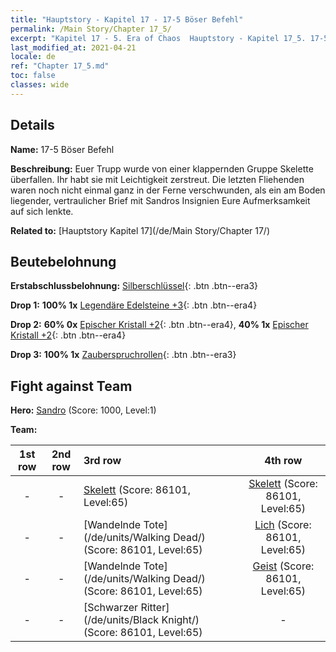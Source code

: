 ```yaml
---
title: "Hauptstory - Kapitel 17 - 17-5 Böser Befehl"
permalink: /Main Story/Chapter 17_5/
excerpt: "Kapitel 17 - 5. Era of Chaos  Hauptstory - Kapitel 17_5. 17-5 Böser Befehl"
last_modified_at: 2021-04-21
locale: de
ref: "Chapter 17_5.md"
toc: false
classes: wide
---
```


## Details

 **Name:** 17-5 Böser Befehl

 **Beschreibung:** Euer Trupp wurde von einer klappernden Gruppe Skelette überfallen. Ihr habt sie mit Leichtigkeit zerstreut. Die letzten Fliehenden waren noch nicht einmal ganz in der Ferne verschwunden, als ein am Boden liegender, vertraulicher Brief mit Sandros Insignien Eure Aufmerksamkeit auf sich lenkte.

 **Related to:** [Hauptstory Kapitel 17](/de/Main Story/Chapter 17/)

## Beutebelohnung

 **Erstabschlussbelohnung:** [Silberschlüssel](/de/Items/con_693/){: .btn .btn--era3}

 **Drop 1:** **100% 1x** [Legendäre Edelsteine +3](/de/Items/mat_58/){: .btn .btn--era4}

 **Drop 2:** **60% 0x** [Epischer Kristall +2](/de/Items/mat_52/){: .btn .btn--era4}, **40% 1x** [Epischer Kristall +2](/de/Items/mat_52/){: .btn .btn--era4}

 **Drop 3:** **100% 1x** [Zauberspruchrollen](/de/Items/con_694/){: .btn .btn--era3}


## Fight against Team
 **Hero:** [Sandro](/de/heroes/Sandro/) (Score: 1000, Level:1)

 **Team:**


  | 1st row | 2nd row | 3rd row | 4th row |
  |:----:|:----:|:----|:----:|
  | - | - | [Skelett](/de/units/Skeleton/) (Score: 86101, Level:65)  | [Skelett](/de/units/Skeleton/) (Score: 86101, Level:65)  |
  | - | - | [Wandelnde Tote](/de/units/Walking Dead/) (Score: 86101, Level:65)  | [Lich](/de/units/Lich/) (Score: 86101, Level:65)  |
  | - | - | [Wandelnde Tote](/de/units/Walking Dead/) (Score: 86101, Level:65)  | [Geist](/de/units/Wight/) (Score: 86101, Level:65)  |
  | - | - | [Schwarzer Ritter](/de/units/Black Knight/) (Score: 86101, Level:65)  | - |


